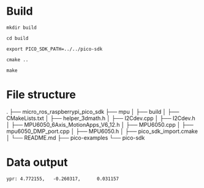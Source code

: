 # Build

```
mkdir build

cd build

export PICO_SDK_PATH=../../pico-sdk

cmake ..

make
```

# File structure

.
├── micro_ros_raspberrypi_pico_sdk
├── mpu
│ ├── build
│ ├── CMakeLists.txt
│ ├── helper_3dmath.h
│ ├── I2Cdev.cpp
│ ├── I2Cdev.h
│ ├── MPU6050_6Axis_MotionApps_V6_12.h
│ ├── MPU6050.cpp
│ ├── mpu6050_DMP_port.cpp
│ ├── MPU6050.h
│ ├── pico_sdk_import.cmake
│ └── README.md
├── pico-examples
└── pico-sdk

# Data output

```
ypr: 4.772155,   -0.260317,      0.031157
```
